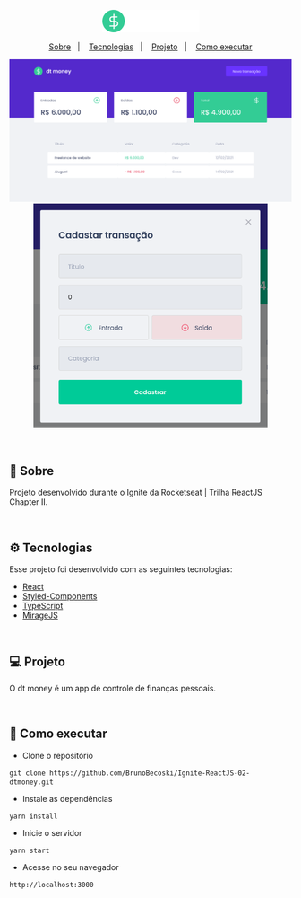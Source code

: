 <p align="center">
  <img alt="dtmoney logo" src=".github/logo.png" />
</p>


<p align="center">
  <a href="#-sobre">Sobre</a>&nbsp;&nbsp;&nbsp;|&nbsp;&nbsp;&nbsp;
  <a href="#-tecnologias">Tecnologias</a>&nbsp;&nbsp;&nbsp;|&nbsp;&nbsp;&nbsp;
  <a href="#-projeto">Projeto</a>&nbsp;&nbsp;&nbsp;|&nbsp;&nbsp;&nbsp;
  <a href="#-como-executar">Como executar</a>
</p> 

<p align="center">
  <img alt="dtmoney dashboard" src=".github/dashboard.png" />
  <img alt="dtmoney modal" src=".github/modal.png" height="400" />
</p>


</br>

## 📖 Sobre

Projeto desenvolvido durante o Ignite da Rocketseat | Trilha ReactJS Chapter II.

</br>

## ⚙ Tecnologias

Esse projeto foi desenvolvido com as seguintes tecnologias:

- [React](https://www.reactjs.org)
- [Styled-Components](https://styled-components.com)
- [TypeScript](https://www.typescriptlang.org)
- [MirageJS](https://miragejs.com)

</br>

## 💻 Projeto

O dt money é um app de controle de finanças pessoais.

</br>

## 🚀 Como executar

- Clone o repositório
```
git clone https://github.com/BrunoBecoski/Ignite-ReactJS-02-dtmoney.git
```
- Instale as dependências
```
yarn install
```
- Inicie o servidor
``` 
yarn start
```
- Acesse no seu navegador
```
http://localhost:3000
```
